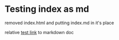# Testing index as md

removed index.html and putting index.md in it's place

relative [test link](/test) to markdown doc
